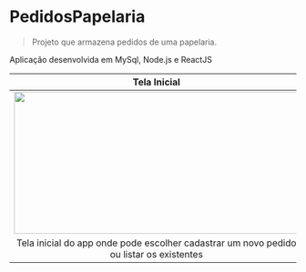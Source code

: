 # PedidosPapelaria
> Projeto que armazena pedidos de uma papelaria.

Aplicação desenvolvida em MySql, Node.js e ReactJS

|Tela Inicial                                          | Tela Pedido                                           |
|:----------------------------------------------------:|:-----------------------------------------------------:|
|<img src="/assets/print1" width="500" height="250" /> | <img src="/assets/print3" width="500" height="250" /> |
|Tela inicial do app onde pode escolher cadastrar um novo pedido ou listar os existentes | Adiciona o pedido pelo códio e quantdade |